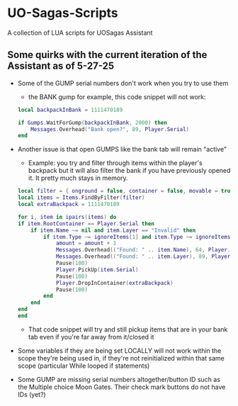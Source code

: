# UO-Sagas-Scripts
A collection of LUA scripts for UOSagas Assistant

## Some quirks with the current iteration of the Assistant as of 5-27-25
- Some of the GUMP serial numbers don't work when you try to use them
    - the BANK gump for example, this code snippet will not work: 
    ```LUA
    local backpackInBank = 1111470189

    if Gumps.WaitForGump(backpackInBank, 2000) then
        Messages.Overhead("Bank open?", 89, Player.Serial)
    end
    ```
- Another issue is that open GUMPS like the bank tab will remain "active" 
    - Example: you try and filter through items within the player's backpack but it will also filter the bank if 
    you have previously opened it. It pretty much stays in memory.
    ```LUA
    local filter = { onground = false, container = false, movable = true }
    local items = Items.FindByFilter(filter)
    local extraBackpack = 1111470189

    for i, item in ipairs(items) do
	if item.RootContainer == Player.Serial then
		if item.Name ~= nil and item.Layer == "Invalid" then
			if item.Type ~= ignoreItems[1] and item.Type ~= ignoreItems[2] then
				amount = amount + 1
				Messages.Overhead(("Found: " .. item.Name), 64, Player.Serial)
				Messages.Overhead(("Found: " .. item.Layer), 89, Player.Serial)
				Pause(100)
				Player.PickUp(item.Serial)
				Pause(100)
				Player.DropInContainer(extraBackpack)
				Pause(100)
			end
		end
	end
    end
    ```
    
    - That code snippet will try and still pickup items that are in your bank tab even if you're far away from it/closed
    it

- Some variables if they are being set LOCALLY will not work within the scope they're being used in, if they're 
not reinitialized within that same scope (particular While looped if statements)

- Some GUMP are missing serial numbers altogether/button ID such as the Multiple choice Moon Gates. Their check mark 
buttons do not have IDs (yet?)

